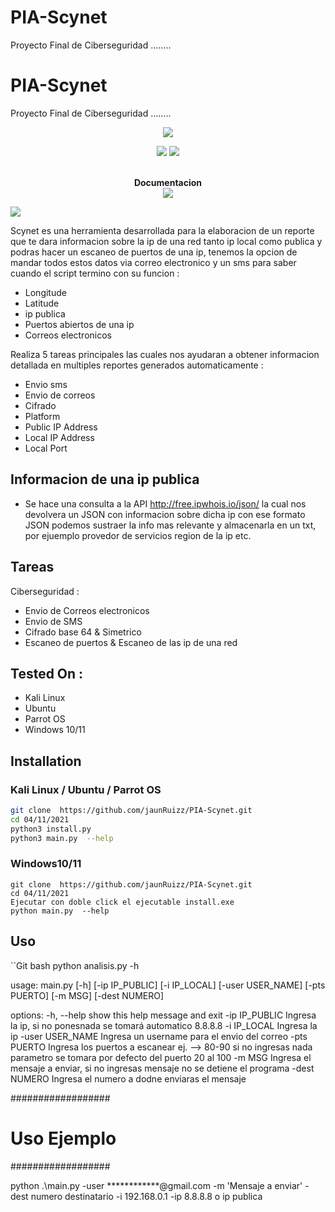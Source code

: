 # PIA-Scynet
Proyecto Final de Ciberseguridad ........
# PIA-Scynet
Proyecto Final de Ciberseguridad ........
<p align="center"><img src="https://lh3.googleusercontent.com/qracujYPlPttXJ1BHo4t27KN6ofLsXzOK1witnDIn9AH-QfCz2Kp-Vf1JLKnk3Rvgsi7jw=s101"></p>

<p align="center">
<img src="https://img.shields.io/badge/Python-3-brightgreen.svg?style=plastic">
<img src="https://img.shields.io/badge/Scynet-✔-blue.svg?style=plastic">
</p>


<p align="center">
  <br>
  <b>Documentacion</b>
  <br>
  <img src="https://www.redusers.com/noticias/wp-content/uploads/2016/04/linux-240x160.jpg">
</p>

<p>
  <a style="margin-right: 10px;" href="https://github.com/jaunRuizz/PIA-Scynet/blob/main/04-11-2021/install.py">
    <img src="https://dabuttonfactory.com/button.png?t=INSTALL&f=Open+Sans&ts=15&tc=000&hp=25&vp=10&c=5&bgt=unicolored&bgc=00e2ff">
  </a>
</p>

Scynet es una herramienta desarrollada para la elaboracion de un reporte que te dara informacion sobre la ip de una red tanto ip local como publica y podras hacer un escaneo de puertos de una ip, tenemos la opcion de mandar todos estos datos via correo electronico y un sms para saber cuando el script termino con su funcion :

* Longitude
* Latitude
* ip publica
* Puertos abiertos de una ip 
* Correos electronicos 

Realiza 5 tareas principales las cuales nos ayudaran a obtener informacion detallada en multiples reportes generados automaticamente  :

* Envio sms
* Envio de correos
* Cifrado 
* Platform
* Public IP Address
* Local IP Address
* Local Port



## Informacion de una ip publica 

*  Se hace una consulta a la API http://free.ipwhois.io/json/ la cual nos devolvera un JSON con informacion sobre dicha ip con ese formato JSON podemos sustraer la info mas  relevante y almacenarla en un txt, por ejuemplo provedor de servicios region de la ip etc.

## Tareas

Ciberseguridad : 

* Envio de Correos electronicos
* Envio de SMS
* Cifrado base 64 & Simetrico
* Escaneo de puertos & Escaneo de las ip de una red 

## Tested On :

* Kali Linux
* Ubuntu
* Parrot OS
* Windows 10/11

## Installation

### Kali Linux / Ubuntu / Parrot OS

```bash
git clone  https://github.com/jaunRuizz/PIA-Scynet.git
cd 04/11/2021
python3 install.py
python3 main.py  --help
```

### Windows10/11

``` Git bash
git clone  https://github.com/jaunRuizz/PIA-Scynet.git
cd 04/11/2021
Ejecutar con doble click el ejecutable install.exe
python main.py  --help
```

## Uso

``Git bash
python analisis.py -h

usage: main.py [-h] [-ip IP_PUBLIC] [-i IP_LOCAL] [-user USER_NAME] [-pts PUERTO] [-m MSG] [-dest NUMERO]

options:
  -h, --help       show this help message and exit
  -ip IP_PUBLIC    Ingresa la ip, si no ponesnada se tomará automatico 8.8.8.8
  -i IP_LOCAL      Ingresa la ip
  -user USER_NAME  Ingresa un username para el envio del correo
  -pts PUERTO      Ingresa los puertos a escanear ej. --> 80-90 si no ingresas nada parametro se tomara por defecto del puerto 20 al 100
  -m MSG           Ingresa el mensaje a enviar, si no ingresas mensaje no se detiene el programa
  -dest NUMERO     Ingresa el numero a dodne enviaras el mensaje

##################
# Uso Ejemplo #
##################

python .\main.py    -user ************@gmail.com  -m 'Mensaje a enviar' -dest numero destinatario   -i 192.168.0.1 -ip 8.8.8.8 o ip publica
```